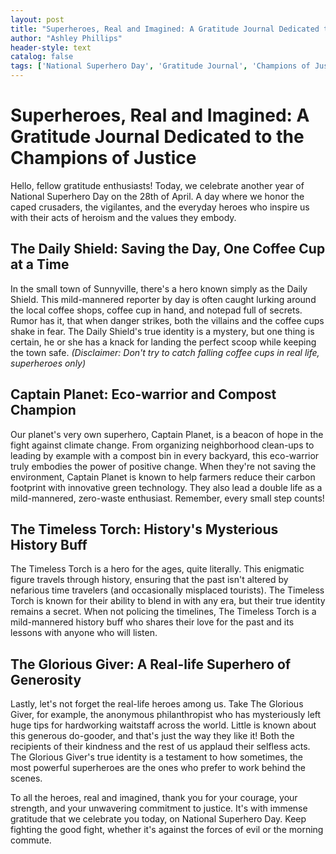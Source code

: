 ```yaml
---
layout: post
title: "Superheroes, Real and Imagined: A Gratitude Journal Dedicated to the Champions of Justice"
author: "Ashley Phillips"
header-style: text
catalog: false
tags: ['National Superhero Day', 'Gratitude Journal', 'Champions of Justice', 'Real-life Superheroes', 'Fictional Heroes']
---
```


# Superheroes, Real and Imagined: A Gratitude Journal Dedicated to the Champions of Justice

Hello, fellow gratitude enthusiasts! Today, we celebrate another year of National Superhero Day on the 28th of April. A day where we honor the caped crusaders, the vigilantes, and the everyday heroes who inspire us with their acts of heroism and the values they embody.

## The Daily Shield: Saving the Day, One Coffee Cup at a Time
In the small town of Sunnyville, there's a hero known simply as the Daily Shield. This mild-mannered reporter by day is often caught lurking around the local coffee shops, coffee cup in hand, and notepad full of secrets. Rumor has it, that when danger strikes, both the villains and the coffee cups shake in fear. The Daily Shield's true identity is a mystery, but one thing is certain, he or she has a knack for landing the perfect scoop while keeping the town safe. _(Disclaimer: Don't try to catch falling coffee cups in real life, superheroes only)_

## Captain Planet: Eco-warrior and Compost Champion
Our planet's very own superhero, Captain Planet, is a beacon of hope in the fight against climate change. From organizing neighborhood clean-ups to leading by example with a compost bin in every backyard, this eco-warrior truly embodies the power of positive change. When they're not saving the environment, Captain Planet is known to help farmers reduce their carbon footprint with innovative green technology. They also lead a double life as a mild-mannered, zero-waste enthusiast. Remember, every small step counts!

## The Timeless Torch: History's Mysterious History Buff
The Timeless Torch is a hero for the ages, quite literally. This enigmatic figure travels through history, ensuring that the past isn't altered by nefarious time travelers (and occasionally misplaced tourists). The Timeless Torch is known for their ability to blend in with any era, but their true identity remains a secret. When not policing the timelines, The Timeless Torch is a mild-mannered history buff who shares their love for the past and its lessons with anyone who will listen.

## The Glorious Giver: A Real-life Superhero of Generosity
Lastly, let's not forget the real-life heroes among us. Take The Glorious Giver, for example, the anonymous philanthropist who has mysteriously left huge tips for hardworking waitstaff across the world. Little is known about this generous do-gooder, and that's just the way they like it! Both the recipients of their kindness and the rest of us applaud their selfless acts. The Glorious Giver's true identity is a testament to how sometimes, the most powerful superheroes are the ones who prefer to work behind the scenes.

To all the heroes, real and imagined, thank you for your courage, your strength, and your unwavering commitment to justice. It's with immense gratitude that we celebrate you today, on National Superhero Day. Keep fighting the good fight, whether it's against the forces of evil or the morning commute.
